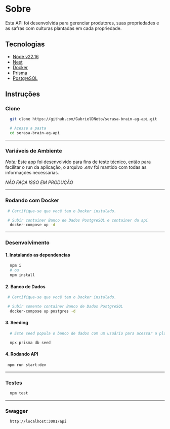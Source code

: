 # Sobre

Esta API foi desenvolvida para gerenciar produtores, suas propriedades e as safras com culturas plantadas em cada propriedade.

## Tecnologias

- [Node v22.16]("https://nodejs.org/en/download")
- [Nest]("https://nestjs.com/")
- [Docker]("https://www.docker.com/")
- [Prisma]("https://www.prisma.io/")
- [PostgreSQL]("https://www.postgresql.org/")

## Instruções

### Clone

```bash
  git clone https://github.com/GabrielDNeto/serasa-brain-ag-api.git

  # Acesse a pasta
  cd serasa-brain-ag-api
```

---

### Variáveis de Ambiente

_Note:_ Este app foi desenvolvido para fins de teste técnico, então para facilitar o run da aplicação, o arquivo _.env_ foi mantido com todas as informações necessárias.

_NÃO FAÇA ISSO EM PRODUÇÃO_

---

### Rodando com Docker

```bash
 # Certifique-se que você tem o Docker instalado.

 # Subir container Banco de Dados PostgreSQL e container da api
  docker-compose up -d
```

---

### Desenvolvimento

#### 1. Instalando as dependencias

```bash
  npm i
  # ou
  npm install
```

#### 2. Banco de Dados

```bash
 # Certifique-se que você tem o Docker instalado.

 # Subir somente container Banco de Dados PostgreSQL
  docker-compose up postgres -d
```

#### 3. Seeding

```bash
  # Este seed popula o banco de dados com um usuário para acessar a plataforma e alguns dados de produtores, propriedades, safras e culturas.

  npx prisma db seed
```

#### 4. Rodando API

```bash
 npm run start:dev
```

---

### Testes

```bash
  npm test
```

---

### Swagger

```bash
  http://localhost:3001/api
```

